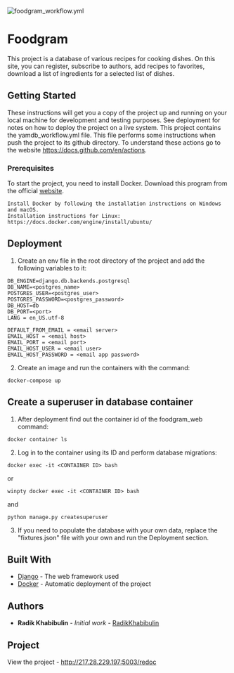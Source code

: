 ![foodgram_workflow.yml](https://github.com/radikkhabibulin/foodgram_project/actions/workflows/foodgram_workflow.yml/badge.svg)

# Foodgram

This project is a database of various recipes for cooking dishes.
On this site, you can register, subscribe to authors, add recipes to favorites, download a list of ingredients for a selected list of dishes.

## Getting Started

These instructions will get you a copy of the project up and running on your local machine for development and testing purposes. See deployment for notes on how to deploy the project on a live system. This project contains the yamdb_workflow.yml file. This file performs some instructions when push the project to its github directory. To understand these actions go to the website https://docs.github.com/en/actions.

### Prerequisites

To start the project, you need to install Docker. Download this program from the official [website](https://www.docker.com/).

```
Install Docker by following the installation instructions on Windows and macOS.
Installation instructions for Linux: https://docs.docker.com/engine/install/ubuntu/

```

## Deployment

1. Сreate an env file in the root directory of the project and add the following variables to it:
```
DB_ENGINE=django.db.backends.postgresql
DB_NAME=<postgres_name>
POSTGRES_USER=<postgres_user>
POSTGRES_PASSWORD=<postgres_password>
DB_HOST=db
DB_PORT=<port>
LANG = en_US.utf-8

DEFAULT_FROM_EMAIL = <email server>
EMAIL_HOST = <email host>
EMAIL_PORT = <email port>
EMAIL_HOST_USER = <email user>
EMAIL_HOST_PASSWORD = <email app password>
```

2. Create an image and run the containers with the command:
```
docker-compose up
```

## Create a superuser in database container

1. After deployment find out the container id of the foodgram_web command:
```
docker container ls
```

2. Log in to the container using its ID and perform database migrations:
```
docker exec -it <CONTAINER ID> bash
```
or
```
winpty docker exec -it <CONTAINER ID> bash
```
and
```
python manage.py createsuperuser
```

3. If you need to populate the database with your own data, replace
   the "fixtures.json" file with your own and run the Deployment section.

## Built With

* [Django](https://www.djangoproject.com/) - The web framework used
* [Docker](https://www.docker.com/) - Automatic deployment of the project

## Authors

* **Radik Khabibulin** - *Initial work* - [RadikKhabibulin](https://github.com/RadikKhabibulin)

## Project

View the project - http://217.28.229.197:5003/redoc
